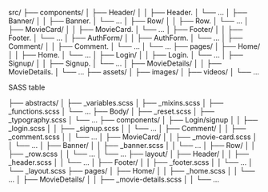 src/
├── components/
│   ├── Header/
│   │   ├── Header.
│   └── ...
│   ├── Banner/
│   │   ├── Banner.
│   └── ...
│   ├── Row/
│   │   ├── Row.
│   └── ...
│   ├── MovieCard/
│   │   ├── MovieCard.
│   └── ...
│   ├── Footer/
│   │   ├── Footer.
│   └── ...
│   ├── AuthForm/
│   │   ├── AuthForm.
│   └── ...
│   ├── Comment/
│   │   ├── Comment.
│   └── ...
│   └── ...
├── pages/
│   ├── Home/
│   │   ├── Home.
│   └── ...
│   ├── Login/
│   │   ├── Login.
│   └── ...
│   ├── Signup/
│   │   ├── Signup.
│   └── ...
│   ├── MovieDetails/
│   │   ├── MovieDetails.
│   └── ...
├── assets/
│   ├── images/
│   ├── videos/
│   └── ...


SASS table

├── abstracts/
│   ├── _variables.scss
│   ├── _mixins.scss
│   ├── _functions.scss
│   └── ...
├── Body/
│   ├── _reset.scss
│   ├── _typography.scss
│   └── ...
├── components/
│   ├── Login/signup
│   │   ├── _login.scss
│   │   ├── _signup.scss
│   │   └── ...
│   ├── Comment/
│   │   ├── _comment.scss
│   │   └── ...
│   ├── MovieCard/
│   │   ├── _movie-card.scss
│   │   └── ...
│   ├── Banner/
│   │   ├── _banner.scss
│   │   └── ...
│   ├── Row/
│   │   ├── _row.scss
│   │   └── ...
│   └── ...
├── layout/
│   ├── Header/
│   │   ├── _header.scss
│   │   └── ...
│   ├── Footer/
│   │   ├── _footer.scss
│   │   └── ...
│   └── _layout.scss
├── pages/
│   ├── Home/
│   │   ├── _home.scss
│   │   └── ...
│   ├── MovieDetails/
│   │   ├── _movie-details.scss
│   │   └── ...